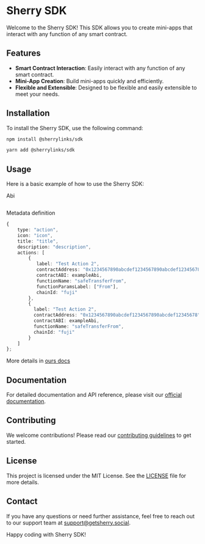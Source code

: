 # Sherry SDK

Welcome to the Sherry SDK! This SDK allows you to create mini-apps that interact with any function of any smart contract.

## Features

- **Smart Contract Interaction**: Easily interact with any function of any smart contract.
- **Mini-App Creation**: Build mini-apps quickly and efficiently.
- **Flexible and Extensible**: Designed to be flexible and easily extensible to meet your needs.

## Installation

To install the Sherry SDK, use the following command:


```bash
npm install @sherrylinks/sdk
```

```bash
yarn add @sherrylinks/sdk
```

## Usage

Here is a basic example of how to use the Sherry SDK:

Abi

```typescript

```

Metadata definition

```typescript
{
    type: "action",
    icon: "icon",
    title: "title",
    description: "description",
    actions: [
        {
           label: "Test Action 2",
           contractAddress: "0x1234567890abcdef1234567890abcdef12345678",
           contractABI: exampleAbi,
           functionName: "safeTransferFrom",
           functionParamsLabel: ["From"],
           chainId: "fuji"
        },
        {
          label: "Test Action 2",
          contractAddress: "0x1234567890abcdef1234567890abcdef12345678",
          contractABI: exampleAbi,
          functionName: "safeTransferFrom",
          chainId: "fuji"
        }
    ]
};
```

More details in [ours docs](https://docs.getsherry.app/guides)

## Documentation

For detailed documentation and API reference, please visit our [official documentation](https://docs.getsherry.app/).

## Contributing

We welcome contributions! Please read our [contributing guidelines](CONTRIBUTING.md) to get started.

## License

This project is licensed under the MIT License. See the [LICENSE](LICENSE) file for more details.

## Contact

If you have any questions or need further assistance, feel free to reach out to our support team at support@getsherry.social.

Happy coding with Sherry SDK!